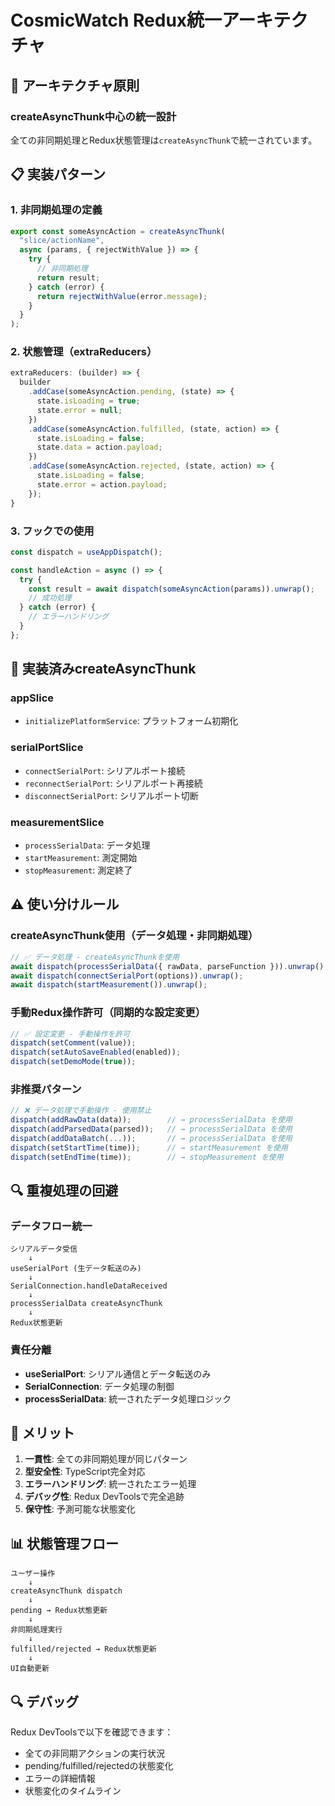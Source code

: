 # CosmicWatch Redux統一アーキテクチャ

## 🎯 アーキテクチャ原則

### **createAsyncThunk中心の統一設計**
全ての非同期処理とRedux状態管理は`createAsyncThunk`で統一されています。

## 📋 実装パターン

### **1. 非同期処理の定義**
```typescript
export const someAsyncAction = createAsyncThunk(
  "slice/actionName",
  async (params, { rejectWithValue }) => {
    try {
      // 非同期処理
      return result;
    } catch (error) {
      return rejectWithValue(error.message);
    }
  }
);
```

### **2. 状態管理（extraReducers）**
```typescript
extraReducers: (builder) => {
  builder
    .addCase(someAsyncAction.pending, (state) => {
      state.isLoading = true;
      state.error = null;
    })
    .addCase(someAsyncAction.fulfilled, (state, action) => {
      state.isLoading = false;
      state.data = action.payload;
    })
    .addCase(someAsyncAction.rejected, (state, action) => {
      state.isLoading = false;
      state.error = action.payload;
    });
}
```

### **3. フックでの使用**
```typescript
const dispatch = useAppDispatch();

const handleAction = async () => {
  try {
    const result = await dispatch(someAsyncAction(params)).unwrap();
    // 成功処理
  } catch (error) {
    // エラーハンドリング
  }
};
```

## 🔧 実装済みcreateAsyncThunk

### **appSlice**
- `initializePlatformService`: プラットフォーム初期化

### **serialPortSlice**
- `connectSerialPort`: シリアルポート接続
- `reconnectSerialPort`: シリアルポート再接続
- `disconnectSerialPort`: シリアルポート切断

### **measurementSlice**
- `processSerialData`: データ処理
- `startMeasurement`: 測定開始
- `stopMeasurement`: 測定終了

## ⚠️ 使い分けルール

### **createAsyncThunk使用（データ処理・非同期処理）**
```typescript
// ✅ データ処理 - createAsyncThunkを使用
await dispatch(processSerialData({ rawData, parseFunction })).unwrap();
await dispatch(connectSerialPort(options)).unwrap();
await dispatch(startMeasurement()).unwrap();
```

### **手動Redux操作許可（同期的な設定変更）**
```typescript
// ✅ 設定変更 - 手動操作を許可
dispatch(setComment(value));
dispatch(setAutoSaveEnabled(enabled));
dispatch(setDemoMode(true));
```

### **非推奨パターン**
```typescript
// ❌ データ処理で手動操作 - 使用禁止
dispatch(addRawData(data));        // → processSerialData を使用
dispatch(addParsedData(parsed));   // → processSerialData を使用
dispatch(addDataBatch(...));       // → processSerialData を使用
dispatch(setStartTime(time));      // → startMeasurement を使用
dispatch(setEndTime(time));        // → stopMeasurement を使用
```

## 🔍 **重複処理の回避**

### **データフロー統一**
```
シリアルデータ受信
    ↓
useSerialPort (生データ転送のみ)
    ↓
SerialConnection.handleDataReceived
    ↓
processSerialData createAsyncThunk
    ↓
Redux状態更新
```

### **責任分離**
- **useSerialPort**: シリアル通信とデータ転送のみ
- **SerialConnection**: データ処理の制御
- **processSerialData**: 統一されたデータ処理ロジック

## 🎯 メリット

1. **一貫性**: 全ての非同期処理が同じパターン
2. **型安全性**: TypeScript完全対応
3. **エラーハンドリング**: 統一されたエラー処理
4. **デバッグ性**: Redux DevToolsで完全追跡
5. **保守性**: 予測可能な状態変化

## 📊 状態管理フロー

```
ユーザー操作
    ↓
createAsyncThunk dispatch
    ↓
pending → Redux状態更新
    ↓
非同期処理実行
    ↓
fulfilled/rejected → Redux状態更新
    ↓
UI自動更新
```

## 🔍 デバッグ

Redux DevToolsで以下を確認できます：
- 全ての非同期アクションの実行状況
- pending/fulfilled/rejectedの状態変化
- エラーの詳細情報
- 状態変化のタイムライン
